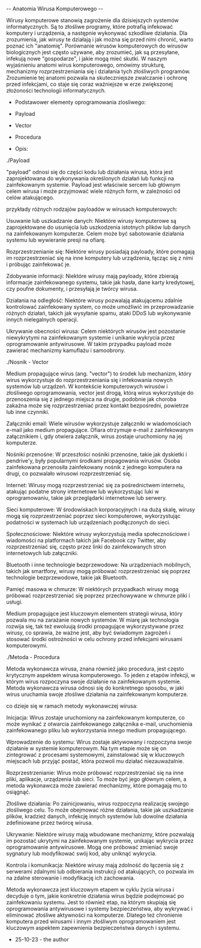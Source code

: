 -- Anatomia Wirusa Komputerowego --

Wirusy komputerowe stanowią zagrożenie dla dzisiejszych systemów informatycznych. Są to złośliwe programy, które potrafią infekować komputery i urządzenia, a następnie wykonywać szkodliwe działania. Dla zrozumienia, jak wirusy te działają i jak można się przed nimi chronić, warto poznać ich "anatomię". Porównanie wirusów komputerowych do wirusów biologicznych jest często używane, aby zrozumieć, jak są przesyłane, infekują nowe "gospodarze", i jakie mogą mieć skutki. W naszym wyjaśnieniu anatomi wirus komputerowego, omówimy strukturę, mechanizmy rozprzestrzeniania się i działania tych złośliwych programów. Zrozumienie tej anatomi pozwala na skuteczniejsze zwalczanie i ochronę przed infekcjami, co staje się coraz ważniejsze w erze zwiększonej złożoności technologii informatycznych.

- Podstawower elementy oprogramowania zlosliwego:

- Payload
- Vector
- Procedura

- Opis:

./Payload

"payload" odnosi się do części kodu lub działania wirusa, która jest zaprojektowana do wykonywania określonych działań lub funkcji na zainfekowanym systemie. Payload jest właściwie sercem lub głównym celem wirusa i może przyjmować wiele różnych form, w zależności od celów atakującego.

przykłady różnych rodzajów payloadów w wirusach komputerowych:

Usuwanie lub uszkadzanie danych: Niektóre wirusy komputerowe są zaprojektowane do usunięcia lub uszkodzenia istotnych plików lub danych na zainfekowanym komputerze. Celem może być sabotowanie działania systemu lub wywieranie presji na ofiarę.

Rozprzestrzenianie się: Niektóre wirusy posiadają payloady, które pomagają im rozprzestrzeniać się na inne komputery lub urządzenia, łącząc się z nimi i próbując zainfekować je.

Zdobywanie informacji: Niektóre wirusy mają payloady, które zbierają informacje zainfekowanego systemu, takie jak hasła, dane karty kredytowej, czy poufne dokumenty, i przesyłają je twórcy wirusa.

Działania na odległość: Niektóre wirusy pozwalają atakującemu zdalnie kontrolować zainfekowany system, co może umożliwić im przeprowadzanie różnych działań, takich jak wysyłanie spamu, ataki DDoS lub wykonywanie innych nielegalnych operacji.

Ukrywanie obecności wirusa: Celem niektórych wirusów jest pozostanie niewykrytymi na zainfekowanym systemie i unikanie wykrycia przez oprogramowanie antywirusowe. W takim przypadku payload może zawierać mechanizmy kamuflażu i samoobrony.

./Nosnik - Vector

Medium propagujące wirus (ang. "vector") to środek lub mechanizm, który wirus wykorzystuje do rozprzestrzeniania się i infekowania nowych systemów lub urządzeń. W kontekście komputerowych wirusów i złośliwego oprogramowania, vector jest drogą, którą wirus wykorzystuje do przenoszenia się z jednego miejsca na drugie, podobnie jak choroba zakaźna może się rozprzestrzeniać przez kontakt bezpośredni, powietrze lub inne czynniki.

Załączniki email: Wiele wirusów wykorzystuje załączniki w wiadomościach e-mail jako medium propagujące. Ofiara otrzymuje e-mail z zainfekowanym załącznikiem i, gdy otwiera załącznik, wirus zostaje uruchomiony na jej komputerze.

Nośniki przenośne: W przeszłości nośniki przenośne, takie jak dyskietki i pendrive'y, były popularnymi środkami propagowania wirusów. Osoba zainfekowana przenosiła zainfekowany nośnik z jednego komputera na drugi, co pozwalało wirusowi rozprzestrzeniać się.

Internet: Wirusy mogą rozprzestrzeniać się za pośrednictwem internetu, atakując podatne strony internetowe lub wykorzystując luki w oprogramowaniu, takie jak przeglądarki internetowe lub serwery.

Sieci komputerowe: W środowiskach korporacyjnych i na dużą skalę, wirusy mogą się rozprzestrzeniać poprzez sieci komputerowe, wykorzystując podatności w systemach lub urządzeniach podłączonych do sieci.

Społecznościowe: Niektóre wirusy wykorzystują media społecznościowe i wiadomości na platformach takich jak Facebook czy Twitter, aby rozprzestrzeniać się, często przez linki do zainfekowanych stron internetowych lub załączniki.

Bluetooth i inne technologie bezprzewodowe: Na urządzeniach mobilnych, takich jak smartfony, wirusy mogą próbować rozprzestrzeniać się poprzez technologie bezprzewodowe, takie jak Bluetooth.

Pamięć masowa w chmurze: W niektórych przypadkach wirusy mogą próbować rozprzestrzeniać się poprzez przechowywane w chmurze pliki i usługi.

Medium propagujące jest kluczowym elementem strategii wirusa, który pozwala mu na zarażanie nowych systemów. W miarę jak technologia rozwija się, tak też ewoluują środki propagujące wykorzystywane przez wirusy, co sprawia, że ważne jest, aby być świadomym zagrożeń i stosować środki ostrożności w celu ochrony przed infekcjami wirusami komputerowymi.

./Metoda - Procedura

Metoda wykonawcza wirusa, znana również jako procedura, jest często krytycznym aspektem wirusa komputerowego. To jeden z etapów infekcji, w którym wirus rozpoczyna swoje działanie na zainfekowanym systemie. Metoda wykonawcza wirusa odnosi się do konkretnego sposobu, w jaki wirus uruchamia swoje złośliwe działania na zainfekowanym komputerze.

co dzieje się w ramach metody wykonawczej wirusa:

Inicjacja: Wirus zostaje uruchomiony na zainfekowanym komputerze, co może wynikać z otwarcia zainfekowanego załącznika e-mail, uruchomienia zainfekowanego pliku lub wykorzystania innego medium propagującego.

Wprowadzenie do systemu: Wirus zostaje aktywowany i rozpoczyna swoje działanie w systemie komputerowym. Na tym etapie może się on zintegrować z procesami systemowymi, zainstalować się w kluczowych miejscach lub przyjąć postać, która pozwoli mu działać niezauważalnie.

Rozprzestrzenianie: Wirus może próbować rozprzestrzeniać się na inne pliki, aplikacje, urządzenia lub sieci. To może być jego głównym celem, a metoda wykonawcza może zawierać mechanizmy, które pomagają mu to osiągnąć.

Złośliwe działania: Po zainicjowaniu, wirus rozpoczyna realizację swojego złośliwego celu. To może obejmować różne działania, takie jak uszkadzanie plików, kradzież danych, infekcję innych systemów lub dowolne działania zdefiniowane przez twórcę wirusa.

Ukrywanie: Niektóre wirusy mają wbudowane mechanizmy, które pozwalają im pozostać ukrytymi na zainfekowanym systemie, unikając wykrycia przez oprogramowanie antywirusowe. Mogą one próbować zmieniać swoje sygnatury lub modyfikować swój kod, aby uniknąć wykrycia.

Kontrola i komunikacja: Niektóre wirusy mają zdolność do łączenia się z serwerami zdalnymi lub odbierania instrukcji od atakujących, co pozwala im na zdalne sterowanie i modyfikację ich zachowania.

Metoda wykonawcza jest kluczowym etapem w cyklu życia wirusa i decyduje o tym, jakie konkretnie działania wirus będzie podejmować po zainfekowaniu systemu. Jest to również etap, na którym skupiają się oprogramowania antywirusowe i systemy bezpieczeństwa, aby wykrywać i eliminować złośliwe aktywności na komputerze. Dlatego też chronienie komputera przed wirusami i innym złośliwym oprogramowaniem jest kluczowym aspektem zapewnienia bezpieczeństwa danych i systemu.

- 25-10-23 - the author
